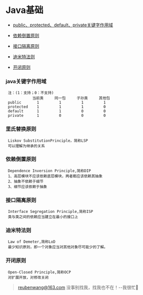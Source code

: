 # Java基础

 - [public、protected、default、private关键字作用域](#java关键字作用域)
 
 - [依赖倒置原则](#依赖倒置原则)
 
 - [接口隔离原则](#接口隔离原则)
 
 - [迪米特法则](#迪米特法则)
 
 - [开闭原则](#开闭原则)
 
 ### java关键字作用域
 
     注：(1：支持；0：不支持)
                当前类     同一包     子孙类     其他包
     public       1         1         1         1
     protected    1         1         1         0
     default      1         1         0         0
     private      1         0         0         0
     
 ### 里氏替换原则
     Liskov SubstitutionPrinciple，简称LSP
     可以理解为继承的关系
 ### 依赖倒置原则
     Dependence Inversion Principle,简称DIP
     1、高层模块不应该依赖底层模块，两者都应该依赖其抽象
     2、抽象不依赖于细节
     3、细节应该依赖于抽象
 ### 接口隔离原则
     Interface Segregation Principle,简称ISP
     类与类之间的依赖应当建立在最小的接口上
 ### 迪米特法则
     Law of Demeter,简称LoD
     最少知识原则，即一个对象应当对其他对象尽可能少的了解。
 ### 开闭原则
     Open-Closed Principle,简称OCP
     对扩展开放，对修改关闭


> reubenwang@163.com
> 没事别找我，找我也不在！--我很忙🦆